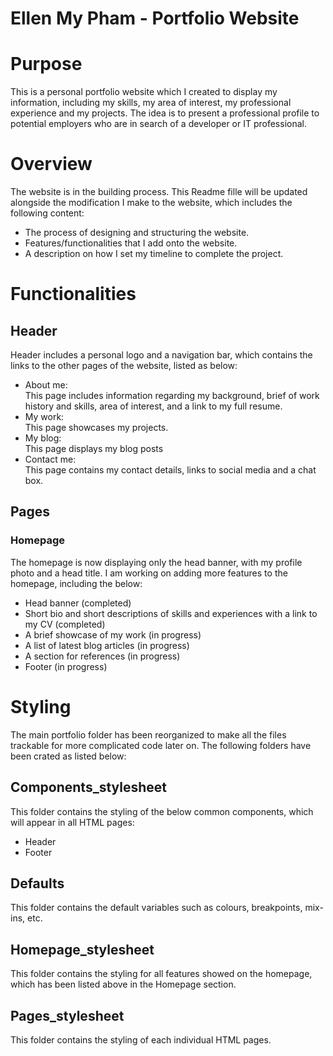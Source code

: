 # **Ellen My Pham - Portfolio Website**

# Purpose
This is a personal portfolio website which I created to display my information, including my skills, my area of interest, my professional experience and my projects. The idea is to present a professional profile to potential employers who are in search of a developer or IT professional.

# Overview

The website is in the building process. This Readme fille will be updated alongside the modification I make to the website, which includes the following content:

- The process of designing and structuring the website.
- Features/functionalities that I add onto the website.
- A description on how I set my timeline to complete the project.


# Functionalities

## Header
Header includes a personal logo and a navigation bar, which contains the links to the other pages of the website, listed as below:
- About me:   
This page includes information regarding my background, brief of work history and skills, area of interest, and a link to my full resume. 
- My work:    
This page showcases my projects. 
- My blog:   
This page displays my blog posts
- Contact me:   
This page contains my contact details, links to social media and a chat box. 

## Pages

### Homepage

The homepage is now displaying only the head banner, with my profile photo and a head title. I am working on adding more features to the homepage, including the below:
- Head banner (completed)
- Short bio and short descriptions of skills and experiences with a link to my CV (completed)
- A brief showcase of my work (in progress)
- A list of latest blog articles (in progress)
- A section for references (in progress)
- Footer (in progress)

# Styling
The main portfolio folder has been reorganized to make all the files trackable for more complicated code later on. The following folders have been crated as listed below:

## Components_stylesheet
This folder contains the styling of the below common components, which will appear in all HTML pages:
- Header
- Footer

## Defaults
This folder contains the default variables such as colours, breakpoints, mix-ins, etc. 

## Homepage_stylesheet
This folder contains the styling for all features showed on the homepage, which has been listed above in the Homepage section. 

## Pages_stylesheet
This folder contains the styling of each individual HTML pages. 





